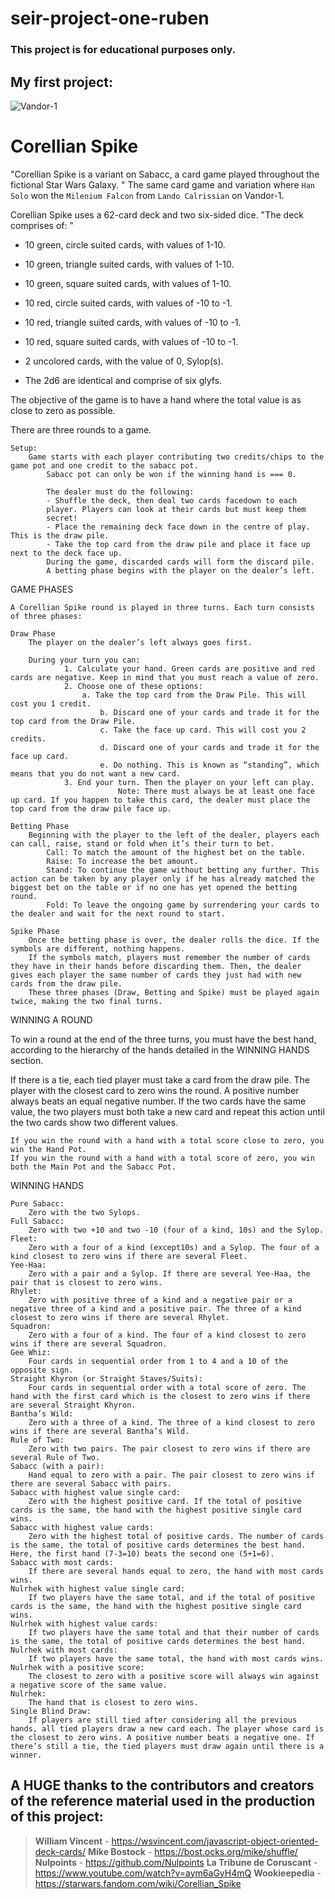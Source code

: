 # seir-project-one-ruben
### This project is for educational purposes only. 


## My first project:

![Vandor-1](https://static.wikia.nocookie.net/starwars/images/c/c1/SoloAdaptation3-CoverArt.jpg/revision/latest/scale-to-width-down/500?cb=20190719033302)

# **Corellian Spike**

"Corellian Spike is a variant on Sabacc, a card game played throughout the fictional Star Wars Galaxy. "
The same card game and variation where `Han Solo` won the `Milenium Falcon` from `Lando Calrissian` on Vandor-1. 

Corellian Spike uses a 62-card deck and two six-sided dice. 
    "The deck comprises of: "
-    10 green, circle suited cards, with values of 1-10. 
-    10 green, triangle suited cards, with values of 1-10. 
-    10 green, square suited cards, with values of 1-10. 
-    10 red, circle suited cards, with values of -10 to -1. 
-    10 red, triangle suited cards, with values of -10 to -1. 
-    10 red, square suited cards, with values of -10 to -1. 
-    2 uncolored cards, with the value of 0, Sylop(s). 

-    The 2d6 are identical and comprise of six glyfs.


The objective of the game is to have a hand where the total value is as close to zero as possible. 

There are three rounds to a game. 
```
Setup: 
    Game starts with each player contributing two credits/chips to the game pot and one credit to the sabacc pot. 
        Sabacc pot can only be won if the winning hand is === 0. 

        The dealer must do the following:
        - Shuffle the deck, then deal two cards facedown to each
        player. Players can look at their cards but must keep them
        secret!
        - Place the remaining deck face down in the centre of play. This is the draw pile.
        - Take the top card from the draw pile and place it face up next to the deck face up.
        During the game, discarded cards will form the discard pile.
        A betting phase begins with the player on the dealer’s left.
```
GAME PHASES 

    A Corellian Spike round is played in three turns. Each turn consists of three phases:
```     
Draw Phase
    The player on the dealer’s left always goes first.

    During your turn you can:
            1. Calculate your hand. Green cards are positive and red cards are negative. Keep in mind that you must reach a value of zero.
            2. Choose one of these options:
                a. Take the top card from the Draw Pile. This will cost you 1 credit.
                    b. Discard one of your cards and trade it for the top card from the Draw Pile.
                    c. Take the face up card. This will cost you 2 credits.
                    d. Discard one of your cards and trade it for the face up card.
                    e. Do nothing. This is known as “standing”, which means that you do not want a new card.
            3. End your turn. Then the player on your left can play.
                        Note: There must always be at least one face up card. If you happen to take this card, the dealer must place the top card from the draw pile face up. 
```
```
Betting Phase
    Beginning with the player to the left of the dealer, players each can call, raise, stand or fold when it’s their turn to bet.
        Call: To match the amount of the highest bet on the table.
        Raise: To increase the bet amount.
        Stand: To continue the game without betting any further. This action can be taken by any player only if he has already matched the biggest bet on the table or if no one has yet opened the betting round.
        Fold: To leave the ongoing game by surrendering your cards to the dealer and wait for the next round to start.
```
```
Spike Phase
    Once the betting phase is over, the dealer rolls the dice. If the symbols are different, nothing happens.
    If the symbols match, players must remember the number of cards they have in their hands before discarding them. Then, the dealer gives each player the same number of cards they just had with new cards from the draw pile.
    These three phases (Draw, Betting and Spike) must be played again twice, making the two final turns.
```
WINNING A ROUND

To win a round at the end of the three turns, you must have the best hand, according to the hierarchy of the hands detailed in the WINNING HANDS section.

If there is a tie, each tied player must take a card from the draw pile. The player with the closest card to zero wins the round. A positive number always beats an equal negative number. If the two cards have the same value, the two players must both take a new card and repeat this action until the two cards show two different values.
```
If you win the round with a hand with a total score close to zero, you win the Hand Pot.
If you win the round with a hand with a total score of zero, you win both the Main Pot and the Sabacc Pot.
```
WINNING HANDS
```
Pure Sabacc: 
    Zero with the two Sylops. 
Full Sabacc: 
    Zero with two +10 and two -10 (four of a kind, 10s) and the Sylop. 
Fleet: 
    Zero with a four of a kind (except10s) and a Sylop. The four of a kind closest to zero wins if there are several Fleet. 
Yee-Haa: 
    Zero with a pair and a Sylop. If there are several Yee-Haa, the pair that is closest to zero wins. 
Rhylet: 
    Zero with positive three of a kind and a negative pair or a negative three of a kind and a positive pair. The three of a kind closest to zero wins if there are several Rhylet.
Squadron: 
    Zero with a four of a kind. The four of a kind closest to zero wins if there are several Squadron.
Gee Whiz: 
    Four cards in sequential order from 1 to 4 and a 10 of the opposite sign.
Straight Khyron (or Straight Staves/Suits): 
    Four cards in sequential order with a total score of zero. The hand with the first card which is the closest to zero wins if there are several Straight Khyron.
Bantha’s Wild: 
    Zero with a three of a kind. The three of a kind closest to zero wins if there are several Bantha’s Wild.
Rule of Two: 
    Zero with two pairs. The pair closest to zero wins if there are several Rule of Two.
Sabacc (with a pair): 
    Hand equal to zero with a pair. The pair closest to zero wins if there are several Sabacc with pairs.
Sabacc with highest value single card: 
    Zero with the highest positive card. If the total of positive cards is the same, the hand with the highest positive single card wins.
Sabacc with highest value cards: 
    Zero with the highest total of positive cards. The number of cards is the same, the total of positive cards determines the best hand. Here, the first hand (7-3=10) beats the second one (5+1=6).
Sabacc with most cards: 
    If there are several hands equal to zero, the hand with most cards wins.
Nulrhek with highest value single card: 
    If two players have the same total, and if the total of positive cards is the same, the hand with the highest positive single card wins.
Nulrhek with highest value cards: 
    If two players have the same total and that their number of cards is the same, the total of positive cards determines the best hand.
Nulrhek with most cards: 
    If two players have the same total, the hand with most cards wins.
Nulrhek with a positive score: 
    The closest to zero with a positive score will always win against a negative score of the same value.
Nulrhek: 
    The hand that is closest to zero wins.
Single Blind Draw: 
    If players are still tied after considering all the previous hands, all tied players draw a new card each. The player whose card is the closest to zero wins. A positive number beats a negative one. If there’s still a tie, the tied players must draw again until there is a winner.
```



## A **HUGE** thanks to the contributors and creators of the reference material used in the production of this project: 

>**William Vincent** - https://wsvincent.com/javascript-object-oriented-deck-cards/ 
**Mike Bostock** - https://bost.ocks.org/mike/shuffle/ 
**Nulpoints** - https://github.com/Nulpoints 
**La Tribune de Coruscant** - https://www.youtube.com/watch?v=aym6aGyH4mQ 
**Wookieepedia** - https://starwars.fandom.com/wiki/Corellian_Spike 
